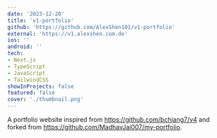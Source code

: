 ```yaml
---
date: '2023-12-20'
title: 'v1-portfolio'
github: 'https://github.com/AlexShen101/v1-portfolio'
external: 'https://v1.alexshen.com.de'
ios: ''
android: ''
tech:
- Next.js
- TypeScript
- JavaScript
- TailwindCSS
showInProjects: false
featured: false
cover: './thumbnail.png'
---
```


A portfolio website inspired from https://github.com/bchiang7/v4 and forked from https://github.com/MadhavJai007/my-portfolio.
